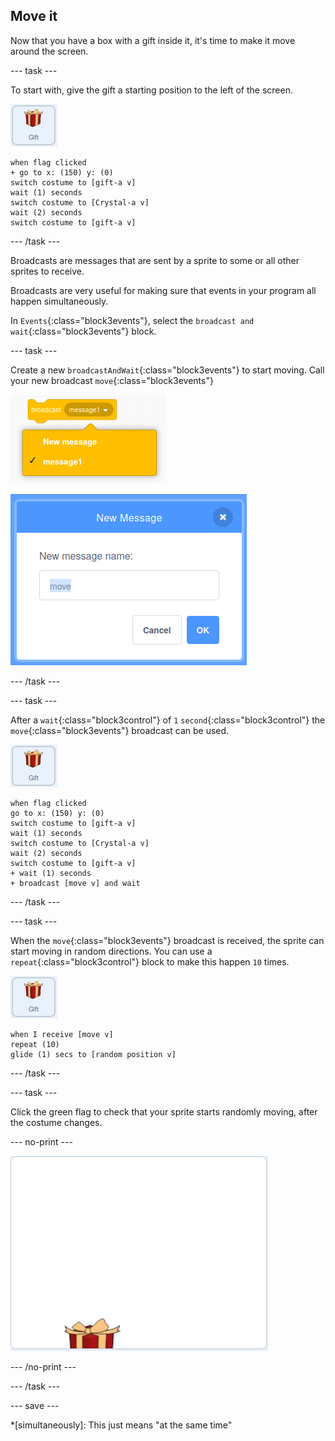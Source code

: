 ## Move it

Now that you have a box with a gift inside it, it's time to make it move around the screen.

--- task ---

To start with, give the gift a starting position to the left of the screen.

![image of the gift sprite](images/gift-sprite.png)

```blocks3
when flag clicked
+ go to x: (150) y: (0)
switch costume to [gift-a v]
wait (1) seconds
switch costume to [Crystal-a v]
wait (2) seconds
switch costume to [gift-a v]
``` 

--- /task ---

Broadcasts are messages that are sent by a sprite to some or all other sprites to receive.

Broadcasts are very useful for making sure that events in your program all happen simultaneously.

In `Events`{:class="block3events"}, select the `broadcast and wait`{:class="block3events"} block.

--- task ---

Create a new `broadcastAndWait`{:class="block3events"} to start moving. Call your new broadcast `move`{:class="block3events"}

![image showing broadcast block with the name options expanded](images/broadcast.png)

![image showing the dialogue box for creating a new broadcast, with the name "move" typed in](images/new-message.png)

--- /task ---

--- task ---

After a `wait`{:class="block3control"} of `1` `second`{:class="block3control"} the `move`{:class="block3events"} broadcast can be used.

![image of the gift sprite](images/gift-sprite.png)

```blocks3
when flag clicked
go to x: (150) y: (0)
switch costume to [gift-a v]
wait (1) seconds
switch costume to [Crystal-a v]
wait (2) seconds
switch costume to [gift-a v]
+ wait (1) seconds
+ broadcast [move v] and wait
``` 

--- /task ---

--- task ---

When the `move`{:class="block3events"} broadcast is received, the sprite can start moving in random directions. You can use a `repeat`{:class="block3control"} block to make this happen `10` times.

![image of the gift sprite](images/gift-sprite.png)

```blocks3
when I receive [move v]
repeat (10)
glide (1) secs to [random position v]
```

--- /task ---

--- task ---

Click the green flag to check that your sprite starts randomly moving, after the costume changes.

--- no-print ---

![animate gif showing the gift moving randomly around the screen](images/random-motion.gif)

--- /no-print ---

--- /task ---

--- save ---

*[simultaneously]: This just means "at the same time"


